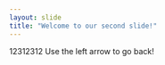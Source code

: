 ```yaml
---
layout: slide
title: "Welcome to our second slide!"
---
```

12312312
Use the left arrow to go back!
